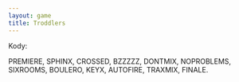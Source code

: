 ```yaml
---
layout: game
title: Troddlers
---
```


Kody:

PREMIERE, SPHINX, CROSSED, BZZZZZ, DONTMIX, 
NOPROBLEMS,
SIXROOMS, BOULERO, KEYX, AUTOFIRE, TRAXMIX, FINALE.
